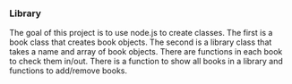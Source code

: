 ### Library
The goal of this project is to use node.js to create classes. 
The first is a book class that creates book objects.
The second is a library class that takes a name and array of book objects.
There are functions in each book to check them in/out.
There is a function to show all books in a library and functions to add/remove books.
